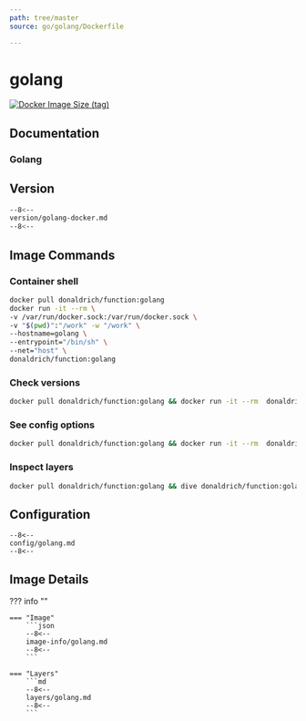 ```yaml
---
path: tree/master
source: go/golang/Dockerfile

---
```


# golang

[![Docker Image Size (tag)](https://img.shields.io/docker/image-size/donaldrich/function/golang?color=blue&label=donaldrich/function:golang&logo=docker&style=flat-square)](https://hub.docker.com/r/donaldrich/function/golang)

## Documentation

### Golang

## Version

```sh
--8<--
version/golang-docker.md
--8<--
```

## Image Commands

### Container shell

```sh
docker pull donaldrich/function:golang
docker run -it --rm \
-v /var/run/docker.sock:/var/run/docker.sock \
-v "$(pwd)":"/work" -w "/work" \
--hostname=golang \
--entrypoint="/bin/sh" \
--net="host" \
donaldrich/function:golang
```

### Check versions

```sh
docker pull donaldrich/function:golang && docker run -it --rm  donaldrich/function:golang validate
```

### See config options

```sh
docker pull donaldrich/function:golang && docker run -it --rm  donaldrich/function:golang help
```

### Inspect layers

```sh
docker pull donaldrich/function:golang && dive donaldrich/function:golang
```

## Configuration

```
--8<--
config/golang.md
--8<--
```

## Image Details

??? info ""

    === "Image"
        ```json
        --8<--
        image-info/golang.md
        --8<--
        ```

    === "Layers"
        ```md
        --8<--
        layers/golang.md
        --8<--
        ```
